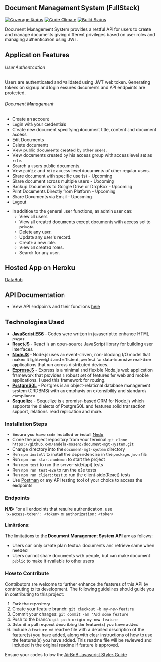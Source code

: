 ## Document Management System (FullStack)

[![Coverage Status](https://coveralls.io/repos/github/andela-ksolomon/DocumentManagementSys/badge.svg?branch=development)](https://coveralls.io/github/andela-ksolomon/DocumentManagementSys?branch=development)
 [![Code Climate](https://codeclimate.com/github/andela-ksolomon/DocumentManagementSys/badges/gpa.svg)](https://codeclimate.com/github/andela-ksolomon/DocumentManagementSys)
[![Build Status](https://travis-ci.org/andela-ksolomon/DocumentManagementSys.svg?branch=development)](https://travis-ci.org/andela-ksolomon/DocumentManagementSys)

Document Management System provides a restful API for users to create and manage documents giving different privileges based on user roles and managing authentication using JWT.

## Application Features
###### User Authentication
Users are authenticated and validated using JWT web token. Generating tokens on signup and login ensures documents and API endpoints are protected.

###### Document Management
*   Create an account
*   Login with your credentials
*   Create new document specifying document title, content and document access
*   Edit Documents
*   Delete documents
*   View public documents created by other users.
*   View documents created by his access group with access level set as `role`.
*   Search a users public documents.
*   View `public` and `role` access level documents of other regular users.
*   Share document with specific user(s) - Upcoming
*   Share document across multiple users - Upcoming
*   Backup Documents to Google Drive or DropBox - Upcoming
*   Print Documents Directly from Platform - Upcoming
*   Share Documents via Email - Upcoming
*   Logout

-   In addition to the general user functions, an admin user can:
    -   View all users.
    -   View all created documents except documents with access set to private.
    -   Delete any user.
    -   Update any user's record.
    -   Create a new role.
    -   View all created roles.
    -   Search for any user.

## Hosted App on Heroku
[DataHub](https://datahubs.herokuapp.com/)

## API Documentation
- View API endpoints and their functions [here](https://github.com/andela-ksolomon/DocumentManagementSys/)

## Technologies Used
- **[JavaScript ES6](http://es6-features.org/)** - Codes were written in javascript to enhance HTML pages.
- **[ReactJS](https://facebook.github.io/react/)** - React is an open-source JavaScript library for building user interfaces.
- **[NodeJS](https://nodejs.org/)** - Node.js uses an event-driven, non-blocking I/O model that makes it lightweight and efficient, perfect for data-intensive real-time applications that run across distributed devices.
- **[ExpressJS](https://expressjs.com/)** - Express is a minimal and flexible Node.js web application framework that provides a robust set of features for web and mobile applications. I used this framework for routing.
- **[PostgreSQL](https://www.postgresql.org/)** - Postgres is an object-relational database management system (ORDBMS) with an emphasis on extensibility and standards compliance.
- **[Sequelize](http://docs.sequelizejs.com/)** - Sequelize is a promise-based ORM for Node.js which supports the dialects of PostgreSQL and features solid transaction support, relations, read replication and more.

### **Installation Steps**
* Ensure you have `node` installed or install [Node](https://nodejs.org/en/download/)
* Clone the project repository from your terminal `git clone https://github.com/andela-moseni/document-mgt-system.git`
* Change directory into the `document-mgt-system` directory
* Run `npm install` to install the dependencies in the `package.json` file
* Run `npm run start:nodemon` to start the project
* Run `npm test` to run the server-side(api) tests
* Run `npm run test-e2e` to run the e2e tests
* Run `npm run client:test` to run the client-side(React) tests
* Use [Postman](https://www.getpostman.com/) or any API testing tool of your choice to access the endpoints

### **Endpoints**
**N/B:** For all endpoints that require authentication, use \
`'x-access-token': <token>` or `authorization: <token>`

#### Limitations:
The limitations to the **Document Management System API** are as follows:
* Users can only create plain textual documents and retrieve same when needed
* Users cannot share documents with people, but can make document `public` to make it available to other users


### How to Contribute
Contributors are welcome to further enhance the features of this API by contributing to its development. The following guidelines should guide you in contributing to this project:

1. Fork the repository.
2. Create your feature branch: `git checkout -b my-new-feature`
3. Commit your changes: `git commit -am 'Add some feature'`
4. Push to the branch: `git push origin my-new-feature`
5. Submit a pull request describing the feature(s) you have added
6. Include a `feature.md` readme file with a detailed description of the feature(s) you have added, along with clear instructions of how to use the features(s) you have added. This readme file will be reviewed and included in the original readme if feature is approved.

Ensure your codes follow the [AirBnB Javascript Styles Guide](https://github.com/airbnb/javascript)
